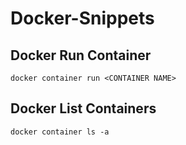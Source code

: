 # Docker-Snippets

## Docker Run Container

`docker container run <CONTAINER NAME>`

## Docker List Containers

`docker container ls -a`




